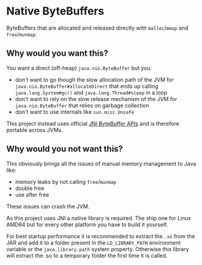 Native ByteBuffers
==================

ByteBuffers that are allocated and released directly with `malloc`/`mmap` and `free`/`munmap`.

Why would you want this?
------------------------

You want a direct (off-heap) `java.nio.ByteBuffer` but you:

* don't want to go though the slow allocation path of the JVM for `java.nio.ByteBuffer#allocateDirect` that ends up calling `java.lang.System#gc()` and `java.lang.Thread#sleep` in a loop
* don't want to rely on the slow release mechanism of the JVM for `java.nio.ByteBuffer` that relies on garbage collection
* don't want to use internals like `sun.misc.Unsafe`

This project instead uses official [JNI ByteBuffer APIs](https://docs.oracle.com/en/java/javase/11/docs/specs/jni/functions.html#nio-support) and is therefore portable across JVMs.


Why would you not want this?
----------------------------

This obviously brings all the issues of manual memory management to Java like:

* memory leaks by not calling `free`/`munmap`
* double free
* use after free

These issues can crash the JVM.

As this project uses JNI a native library is required. The ship one for Linux AMD64 but for every other platform you have to build it yourself.

For best startup performance it is recommended to extract the `.so` from the JAR and add it to a folder present in the `LD_LIBRARY_PATH` environment variable or the `java.library.path` system property. Otherwise this library will extract the .so to a temporary folder the first time it is called.
